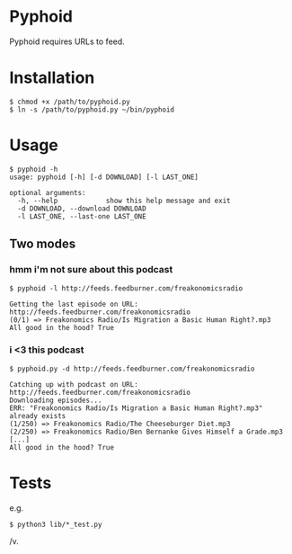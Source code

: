 Pyphoid
=======

Pyphoid requires URLs to feed.

# Installation
```
$ chmod +x /path/to/pyphoid.py
$ ln -s /path/to/pyphoid.py ~/bin/pyphoid
```

# Usage
```
$ pyphoid -h
usage: pyphoid [-h] [-d DOWNLOAD] [-l LAST_ONE]

optional arguments:
  -h, --help            show this help message and exit
  -d DOWNLOAD, --download DOWNLOAD
  -l LAST_ONE, --last-one LAST_ONE
```
## Two modes

### hmm i'm not sure about this podcast
```
$ pyphoid -l http://feeds.feedburner.com/freakonomicsradio

Getting the last episode on URL: http://feeds.feedburner.com/freakonomicsradio
(0/1) => Freakonomics Radio/Is Migration a Basic Human Right?.mp3
All good in the hood? True
```

### i <3 this podcast
```
$ pyphoid.py -d http://feeds.feedburner.com/freakonomicsradio

Catching up with podcast on URL: http://feeds.feedburner.com/freakonomicsradio
Downloading episodes...
ERR: "Freakonomics Radio/Is Migration a Basic Human Right?.mp3" already exists
(1/250) => Freakonomics Radio/The Cheeseburger Diet.mp3
(2/250) => Freakonomics Radio/Ben Bernanke Gives Himself a Grade.mp3
[...]
All good in the hood? True
```

# Tests

e.g.

```
$ python3 lib/*_test.py
```

/v.
